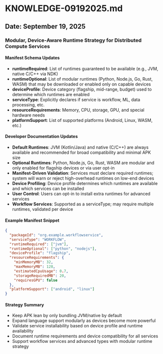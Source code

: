 # KNOWLEDGE-09192025.md

## Date: September 19, 2025

### Modular, Device-Aware Runtime Strategy for Distributed Compute Services

#### Manifest Schema Updates

- **runtimeRequired**: List of runtimes guaranteed to be available (e.g., JVM, native C/C++ via NDK)
- **runtimeOptional**: List of modular runtimes (Python, Node.js, Go, Rust, WASM) that may be downloaded or enabled only on capable devices
- **deviceProfile**: Device category (flagship, mid-range, budget) used to determine which runtimes are enabled
- **serviceType**: Explicitly declares if service is workflow, ML, data processing, etc.
- **resourceRequirements**: Memory, CPU, storage, GPU, and special hardware needs
- **platformSupport**: List of supported platforms (Android, Linux, WASM, etc.)

#### Developer Documentation Updates

- **Default Runtimes**: JVM (Kotlin/Java) and native (C/C++) are always available and recommended for broad compatibility and minimal APK size
- **Optional Runtimes**: Python, Node.js, Go, Rust, WASM are modular and only enabled for flagship devices or via user opt-in
- **Manifest-Driven Validation**: Services must declare required runtimes; system will warn or reject high-overhead runtimes on low-end devices
- **Device Profiling**: Device profile determines which runtimes are available and which services can be installed
- **User Control**: Users can opt-in to install extra runtimes for advanced services
- **Workflow Services**: Supported as a serviceType; may require multiple runtimes, validated per device

#### Example Manifest Snippet

```json
{
  "packageId": "org.example.workflowservice",
  "serviceType": "WORKFLOW",
  "runtimeRequired": ["jvm"],
  "runtimeOptional": ["python", "nodejs"],
  "deviceProfile": "flagship",
  "resourceRequirements": {
    "minMemoryMB": 32,
    "maxMemoryMB": 128,
    "estimatedCpuUsage": 0.7,
    "storageRequiredMB": 20,
    "requiresGPU": false
  },
  "platformSupport": ["android", "linux"]
}
```

#### Strategy Summary
- Keep APK lean by only bundling JVM/native by default
- Expand language support modularly as devices become more powerful
- Validate service installability based on device profile and runtime availability
- Document runtime requirements and device compatibility for all services
- Support workflow services and advanced types with modular runtime strategy
